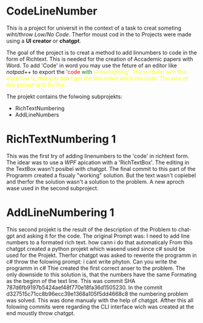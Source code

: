 # CodeLineNumber
This is a project for universit in the context of a task to creat someting wiht/throw *Low/No Code*.
Therfor moust cod in the to Projects were made using a **UI creator** or **chatgpt**.

The goal of the project is to creat a method to add linnumbers to code in the form of Richtext. This is needed for the creation of Accademic papers with Word. To add 'Code' in word you may use the feture of an editor like *notpad++* to export the '<span style="color:red">code</span><span style="color:green"> with</span><span style="color:yellow"> sintaxhigliting<span>'. The probelm with this workflow is, that you don't get the linnumber witch the code. The ame of this project is to fix this.

The projekt contains the folwoing subprojekts:
* RichTextNumbering
* AddLineNumbers

# RichTextNumbering 1
This was the first try of adding linenumbers to the 'code' in richtext form. The idear was to use a *WPF* apication with a 'RichTextBox'.
The editing in the TextBox wasn't posibel with chatgpt.
The final commit to this part of the Programm created a fisualy "working" solution. But the text wasn't copiebel and therfor the solution wasn't a solution to the problem. A new aproch wase used in the second subproject.

# AddLineNumbering 1
This second projekt is the result of the description of the Problem to chat-gpt and asking it for the code.
The original Prompt was:
    I need to add line numbers to a formated rich text. how cann i do that automaticaly
From this chatgpt created a python projekt which wasend used since c# sould be used for the Projekt. Therfor chatgpt was asked to rewerite the programm in c# throw the folowing prompt:
    i cant write phyton. Can you write the programm in c#
Thie created the first correct anser to the problem.
The only downside to this solution is, that the numbers have the same Formating as the beginn of the text line. This was commit SHA 787d6fb9197b5424aef48f770e18fa36d1505230.
In the commit d327515c71cc8b96ecc39e1368a105f5dd4668c8 the numbering problem was solved. This was done manualy with the help of chatgpt. Afther this all folowing commits were regarding the CLI interface wich was created at the end moustly throw chatgpt.
